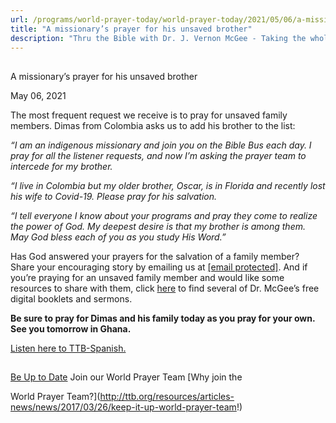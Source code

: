 ```yaml
---
url: /programs/world-prayer-today/world-prayer-today/2021/05/06/a-missionary-s-prayer-for-his-unsaved-brother
title: "A missionary’s prayer for his unsaved brother"
description: "Thru the Bible with Dr. J. Vernon McGee - Taking the whole Word to the whole world"
---
```







## 
 A missionary’s prayer for his unsaved brother


May 06, 2021




The most frequent request we receive is to pray for unsaved family members. Dimas from Colombia asks us to add his brother to the list:

*“I am an indigenous missionary and join you on the Bible Bus each day. I pray for all the listener requests, and now I’m asking the prayer team to intercede for my brother.* 

*“I live in Colombia but my older brother, Oscar, is in Florida and recently lost his wife to Covid-19. Please pray for his salvation.*

*“I tell everyone I know about your programs and pray they come to realize the power of God. My deepest desire is that my brother is among them. May God bless each of you as you study His Word.”*

Has God answered your prayers for the salvation of a family member? Share your encouraging story by emailing us at [[email protected]](/cdn-cgi/l/email-protection#f5b7bcb7b9b0b7a0a6b5a1a1b7db9a8792). And if you’re praying for an unsaved family member and would like some resources to share with them, click [here](https://www.ttb.org/salvation) to find several of Dr. McGee’s free digital booklets and sermons.

**Be sure to pray for Dimas and his family today as you pray for your own. See you tomorrow in Ghana.**

[Listen here to TTB-Spanish.](https://ttb.twr.org/home/day,305/language,SPA-LAT)







## 




[Be Up to Date](http://feeds.feedburner.com/WorldPrayerToday "World Prayer Today RSS Feed")
Join our World Prayer Team
[Why join the  

World Prayer Team?](http://ttb.org/resources/articles-news/news/2017/03/26/keep-it-up-world-prayer-team!)




